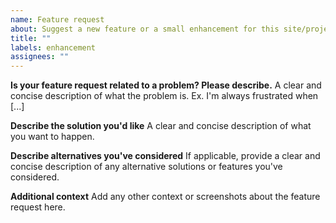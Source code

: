 ```yaml
---
name: Feature request
about: Suggest a new feature or a small enhancement for this site/project
title: ""
labels: enhancement
assignees: ""
---
```


**Is your feature request related to a problem? Please describe.**
A clear and concise description of what the problem is. Ex. I'm always frustrated when [...]

**Describe the solution you'd like**
A clear and concise description of what you want to happen.

**Describe alternatives you've considered**
If applicable, provide a clear and concise description of any alternative solutions or features you've considered.

**Additional context**
Add any other context or screenshots about the feature request here.
